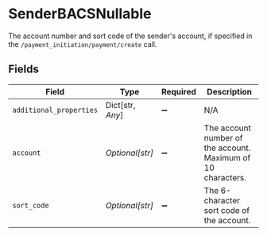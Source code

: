 # SenderBACSNullable

The account number and sort code of the sender's account, if specified in the `/payment_initiation/payment/create` call.


## Fields

| Field                                                        | Type                                                         | Required                                                     | Description                                                  |
| ------------------------------------------------------------ | ------------------------------------------------------------ | ------------------------------------------------------------ | ------------------------------------------------------------ |
| `additional_properties`                                      | Dict[str, *Any*]                                             | :heavy_minus_sign:                                           | N/A                                                          |
| `account`                                                    | *Optional[str]*                                              | :heavy_minus_sign:                                           | The account number of the account. Maximum of 10 characters. |
| `sort_code`                                                  | *Optional[str]*                                              | :heavy_minus_sign:                                           | The 6-character sort code of the account.                    |